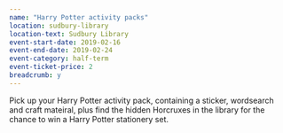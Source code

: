 ```yaml
---
name: "Harry Potter activity packs"
location: sudbury-library
location-text: Sudbury Library
event-start-date: 2019-02-16
event-end-date: 2019-02-24
event-category: half-term
event-ticket-price: 2
breadcrumb: y
---
```


Pick up your Harry Potter activity pack, containing a sticker, wordsearch and craft mateiral, plus find the hidden Horcruxes in the library for the chance to win a Harry Potter stationery set.
